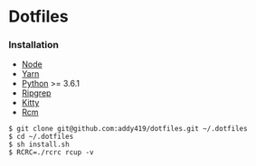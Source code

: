 # Dotfiles

### Installation

- [Node](https://nodejs.org/en/download/package-manager/)
- [Yarn](https://classic.yarnpkg.com/en/docs/install/)
- [Python](https://www.python.org/downloads/) >= 3.6.1
- [Ripgrep](https://github.com/BurntSushi/ripgrep)
- [Kitty](https://sw.kovidgoyal.net/kitty/)
- [Rcm](https://github.com/thoughtbot/rcm)

```
$ git clone git@github.com:addy419/dotfiles.git ~/.dotfiles
$ cd ~/.dotfiles
$ sh install.sh
$ RCRC=./rcrc rcup -v
```
